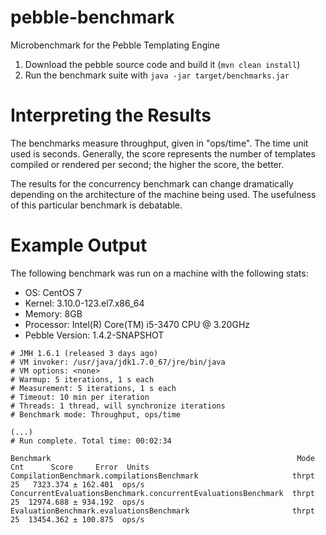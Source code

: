 pebble-benchmark
================

Microbenchmark for the Pebble Templating Engine

1. Download the pebble source code and build it (`mvn clean install`)
2. Run the benchmark suite with `java -jar target/benchmarks.jar`

Interpreting the Results
========================
The benchmarks measure throughput, given in "ops/time". The time unit used is seconds. 
Generally, the score represents the number of templates compiled or rendered per second; the higher the score, the better.

The results for the concurrency benchmark can change dramatically depending on the architecture
of the machine being used. The usefulness of this particular benchmark is debatable.
 

Example Output
===============
The following benchmark was run on a machine with the following stats:
* OS: CentOS 7
* Kernel: 3.10.0-123.el7.x86_64
* Memory: 8GB
* Processor: Intel(R) Core(TM) i5-3470 CPU @ 3.20GHz
* Pebble Version: 1.4.2-SNAPSHOT

````
# JMH 1.6.1 (released 3 days ago)
# VM invoker: /usr/java/jdk1.7.0_67/jre/bin/java
# VM options: <none>
# Warmup: 5 iterations, 1 s each
# Measurement: 5 iterations, 1 s each
# Timeout: 10 min per iteration
# Threads: 1 thread, will synchronize iterations
# Benchmark mode: Throughput, ops/time

(...)
# Run complete. Total time: 00:02:34

Benchmark                                                       Mode  Cnt      Score     Error  Units
CompilationBenchmark.compilationsBenchmark                     thrpt   25   7323.374 ± 162.401  ops/s
ConcurrentEvaluationsBenchmark.concurrentEvaluationsBenchmark  thrpt   25  12974.688 ± 934.192  ops/s
EvaluationBenchmark.evaluationsBenchmark                       thrpt   25  13454.362 ± 100.875  ops/s
````
